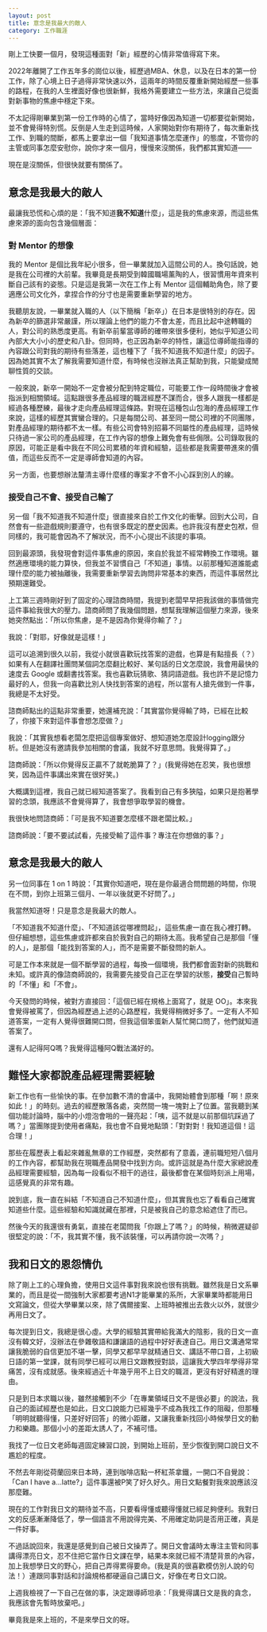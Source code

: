 ```yaml
---
layout: post
title: 意念是我最大的敵人
category: 工作職涯
---
```


剛上工快要一個月，發現這種面對「新」經歷的心情非常值得寫下來。

2022年離開了工作五年多的崗位以後，經歷過MBA、休息，以及在日本的第一份工作，除了心境上日子過得非常快速以外，這兩年的時間反覆重新開始經歷一些事的路程，在我的人生裡面好像也很新鮮，我格外需要建立一些方法，來讓自己從面對新事物的焦慮中穩定下來。

不太記得剛畢業到第一份工作時的心情了，當時好像因為知道一切都要從新開始，並不會覺得特別慌。反倒是人生走到這時候，人家開始對你有期待了，每次重新找工作、到職的間斷，都馬上要拿出一個「我知道事情怎麼運作」的態度，不管你的主管或同事怎麼安慰你，說你才來一個月，慢慢來沒關係，我們都其實知道——

現在是沒關係，但很快就要有關係了。


## 意念是我最大的敵人

最讓我恐慌和心煩的是：「我不知道**我不知道**什麼」，這是我的焦慮來源，而這些焦慮來源的面向包含幾個層面：

### 對 Mentor 的想像

我的 Mentor 是個比我年紀小很多，但一畢業就加入這間公司的人。換句話說，她是我在公司裡的大前輩。我畢竟是長期受到韓國職場薰陶的人，很習慣用年資來判斷自己該有的姿態。只是這是我第一次在工作上有 Mentor 這個輔助角色，除了要適應公司文化外，拿捏合作的分寸也是需要重新學習的地方。

我聽朋友說，一畢業就入職的人（以下簡稱「新卒」）在日本是很特別的存在。因為新卒的篩選非常嚴謹，所以理論上他們的能力不會太差，而且比起中途轉職的人，對公司的熟悉度更高。有新卒前輩當導師的確帶來很多便利，她似乎知道公司內部大大小小的歷史和八卦。但同時，也正因為新卒的特性，讓這位導師能指導的內容跟公司對我的期待有些落差，這也種下了「我不知道我不知道什麼」的因子。因為她其實不太了解我需要知道什麼，有時候也沒辦法真正幫助到我，只能變成閒聊性質的交談。

一般來說，新卒一開始不一定會被分配到特定職位，可能要工作一段時間後才會被指派到相關領域。這點跟很多產品經理的職涯經歷不謀而合，很多人跟我一樣都是經過各種歷練，最後才走向產品經理這條路。對現在這種包山包海的產品經理工作來說，這樣的經歷其實蠻合理的。只是每間公司、甚至同一間公司裡的不同團隊，對產品經理的期待都不太一樣。有些公司會特別招募不同屬性的產品經理，這時候只待過一家公司的產品經理，在工作內容的想像上難免會有些侷限。公司錄取我的原因，可能正是看中我在不同公司累積的年資和經驗，這些都是我需要帶進來的價值，而這些反而不一定是導師會知道的內容。

另一方面，也要想辦法釐清主導什麼樣的專案才不會不小心踩到別人的線。


### 接受自己不會、接受自己輸了

另一個「我不知道我不知道什麼」很直接來自於工作文化的衝擊。回到大公司，自然會有一些遊戲規則要遵守，也有很多既定的歷史因素。也許我沒有歷史包袱，但同樣的，我可能會因為不了解狀況，而不小心提出不該提的事項。

回到最源頭，我發現會對這件事焦慮的原因，來自於我並不經常轉換工作環境。雖然適應環境的能力算快，但我並不習慣自己「不知道」事情。以前那種知道誰能處理什麼的能力被抽離後，我需要重新學習去詢問非常基本的東西，而這件事居然比預期還難受。

上工第三週時剛好到了固定的心理諮商時間，我提到老闆早早把我該做的事情做完這件事給我很大的壓力。諮商師問了我幾個問題，想幫我理解這個壓力來源，後來她突然點出：「所以你焦慮，是不是因為你覺得你輸了？」

我說：「對耶，好像就是這樣！」

這可以追溯到很久以前，我從小就很喜歡玩找答案的遊戲，也算是有點擅長（？）如果有人在翻譯社團問某個詞怎麼翻比較好、某句話的日文怎麼說，我會用最快的速度去 Google 或翻書找答案。我也喜歡玩猜歌、猜詞語遊戲。我也許不是記憶力最好的人，但我一向喜歡比別人快找到答案的過程，所以當有人搶先做到一件事，我總是不太好受。

諮商師點出的這點非常重要，她還補充說：「其實當你覺得輸了時，已經在比較了，你接下來對這件事會想怎麼做？」

我說：「其實我想看老闆怎麼把這個專案做好、想知道她怎麼設計logging跟分析。但是她沒有邀請我參加相關的會議，我就不好意思問。我覺得算了。」

諮商師說：「所以你覺得反正贏不了就乾脆算了？」(我覺得她在忍笑，我也很想笑，因為這件事講出來實在很好笑。)

大概講到這裡，我自己就已經知道答案了。我看到自己有多狹隘，如果只是抱著學習的念頭，我應該不會覺得算了，我會想爭取學習的機會。

我很快地問諮商師：「可是我不知道要怎麼樣不跟老闆比較。」

諮商師說：「要不要試試看，先接受輸了這件事？專注在你想做的事？」


## 意念是我最大的敵人

另一位同事在 1 on 1 時說：「其實你知道吧，現在是你最適合問問題的時間，你現在不問，到你上班第三個月、一年以後就更不好問了。」

我當然知道呀！只是意念是我最大的敵人。

「不知道我不知道什麼」、「不知道該從哪裡問起」，這些焦慮一直在我心裡打轉。但仔細想想，這些焦慮或許都來自於我對自己的期待太高。我希望自己是那個「懂的人」，是那個「能找到答案的人」，而不是需要不斷發問的新人。

可是工作本來就是一個不斷學習的過程，每換一個環境，我們都會面對新的挑戰和未知。或許真的像諮商師說的，我需要先接受自己正在學習的狀態，**接受**自己暫時的「不懂」和「不會」。

今天發問的時候，被對方直接回：「這個已經在規格上面寫了，就是 OO」。本來我會覺得被罵了，但因為經歷過上述的心路歷程，我覺得稍微好多了。一定有人不知道答案，一定有人覺得很難開口問，但我這個笨蛋新人幫忙開口問了，他們就知道答案了。

還有人記得阿Q嗎？我覺得這種阿Q戰法滿好的。


## 難怪大家都說產品經理需要經驗

新工作也有一些愉快的事。在參加數不清的會議中，我開始體會到那種「啊！原來如此！」的時刻。過去的經歷散落各處，突然間一塊一塊對上了位置。當我聽到某個功能討論時，腦中的小燈泡會啪的一聲亮起：「咦，這不就是以前那個坑踩過了嗎？」當團隊提到使用者痛點，我也會不自覺地點頭：「對對對！我知道這個！這合理！」

那些在履歷表上看起來雜亂無章的工作經歷，突然都有了意義，連前職短短八個月的工作內容，都幫助我在現職產品開發中找到方向。或許這就是為什麼大家總說產品經理需要經驗，因為每一段看似不相干的過往，最後都會在某個時刻派上用場，這感覺真的非常有趣。

說到底，我一直在糾結「不知道自己不知道什麼」，但其實我也忘了看看自己確實知道些什麼。這些經驗和知識就藏在那裡，只是被我自己的意念給遮住了而已。

然後今天的我還很有勇氣，直接在老闆問我「你跟上了嗎？」的時候，稍微遲疑卻很堅定的說：「不，我其實不懂，我不該裝懂，可以再請你說一次嗎？」



## 我和日文的恩怨情仇

除了剛上工的心理負擔，使用日文這件事對我來說也很有挑戰。雖然我是日文系畢業的，而且是從一間強制大家都要考過N1才能畢業的系所，大家畢業時都能用日文寫論文，但從大學畢業以來，除了偶爾接案、上班時被推出去救火以外，就很少再用日文了。

每次提到日文，我總是很心虛。大學的經驗其實帶給我滿大的陰影，我的日文一直沒有韓文好，沒辦法在參雜敬語和謙讓語的過程中好好表達自己。用日文溝通常常讓我脆弱的自信更加不堪一擊，同學又都早早就精通日文、講話不帶口音，上初級日語的第一堂課，就有同學已經可以用日文跟教授對談，這讓我大學四年學得非常痛苦，沒有成就感。後來經過近十年幾乎用不上日文的職涯，更沒有好好精進的理由。

只是到日本求職以後，雖然接觸到不少「在專業領域日文不是很必要」的說法，我自己的面試經歷也是如此，日文口說能力已經幾乎不成為我找工作的阻礙，但那種「明明就聽得懂，只差好好回答」的微小距離，又讓我重新找回小時候學日文的動力和樂趣。那個小小的差距太誘人了，不補可惜。

我找了一位日文老師每週固定練習口說，到開始上班前，至少恢復到開口說日文不尷尬的程度。

不然去年剛從荷蘭回來日本時，連到咖啡店點一杯紅茶拿鐵，一開口不自覺說：「Can I have a...latte?」這件事還被P笑了好久好久。用日文點餐對我來說應該沒那麼難。

現在的工作對我日文的期待並不高，只要看得懂或聽得懂就已經足夠便利。我對日文的反感漸漸降低了，學一個語言不用說得完美、不用確定助詞是否用正確，真是一件好事。

不過話說回來，我還是感覺到自己被日文操弄了。開日文會議時太專注主管和同事講得漂亮日文，忍不住把它當作日文課在學，結果本來就已經不清楚背景的內容，加上我想學日文的野心，把自己弄得累得要命。(我是真的很喜歡模仿別人說的句法！）連跟同事對話和討論規格都硬逼自己講日文，好像在考日文口說。

上週我檢視了一下自己在做的事，決定跟導師坦承：「我覺得講日文是我的貪念，我應該會先暫時放棄吧。」

畢竟我是來上班的，不是來學日文的呀。